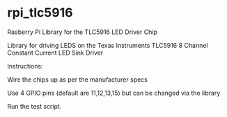 # rpi_tlc5916
Rasberry Pi Library for the TLC5916 LED Driver Chip

Library for driving LEDS on the Texas Instruments TLC5916 8 Channel Constant Current LED Sink Driver

Instructions:

Wire the chips up as per the manufacturer specs

Use 4 GPIO pins (default are 11,12,13,15) but can be changed via the library

Run the test script.


